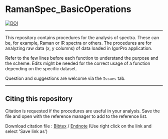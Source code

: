 # RamanSpec_BasicOperations

[![DOI](https://zenodo.org/badge/50757391.svg)](https://zenodo.org/badge/latestdoi/50757391)

***

This repository contains procedures for the analysis of spectra. These can be, for example, Raman or IR spectra or others. The procedures are for analyzing raw data (x, y columns) of data loaded in IgorPro application.

Refer to the few lines before each function to understand the purpose and the scheme. Edits might be needed for the correct usage of a function depending on the specific dataset.

Question and suggestions are welcome via the `Issues` tab.

***

## Citing this repository

Citation is requested if the procedures are useful in your analysis. Save the file and open with the reference manager to add to the reference list.

Download citation file : [Bibtex](https://raw.githubusercontent.com/ankit7540/RamanSpec_BasicOperations/master/citation/RamanOps.bib) / [Endnote](https://raw.githubusercontent.com/ankit7540/RamanSpec_BasicOperations/master/citation/RamanOps.RIS) (Use right click on the link and select 'Save link as')
